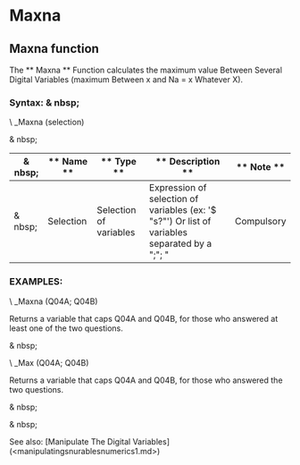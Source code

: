 # Maxna

## Maxna function

The ** Maxna ** Function calculates the maximum value Between Several Digital Variables (maximum Between x and Na = x Whatever X).

### Syntax: & nbsp;

\ _Maxna (selection)

& nbsp;

|& nbsp;|** Name ** |** Type ** |** Description ** |** Note ** |
|--- |--- |--- |--- |--- |
|& nbsp;|Selection |Selection of variables |Expression of selection of variables (ex: '$ "s?"') Or list of variables separated by a ";"; "|Compulsory |

### EXAMPLES:

\ _Maxna (Q04A; Q04B)

Returns a variable that caps Q04A and Q04B, for those who answered at least one of the two questions.

& nbsp;

\ _Max (Q04A; Q04B)

Returns a variable that caps Q04A and Q04B, for those who answered the two questions.

& nbsp;

& nbsp;

See also: [Manipulate The Digital Variables] (<manipulatingsnurablesnumerics1.md>)